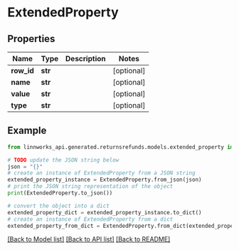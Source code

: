 # ExtendedProperty


## Properties

Name | Type | Description | Notes
------------ | ------------- | ------------- | -------------
**row_id** | **str** |  | [optional] 
**name** | **str** |  | [optional] 
**value** | **str** |  | [optional] 
**type** | **str** |  | [optional] 

## Example

```python
from linnworks_api.generated.returnsrefunds.models.extended_property import ExtendedProperty

# TODO update the JSON string below
json = "{}"
# create an instance of ExtendedProperty from a JSON string
extended_property_instance = ExtendedProperty.from_json(json)
# print the JSON string representation of the object
print(ExtendedProperty.to_json())

# convert the object into a dict
extended_property_dict = extended_property_instance.to_dict()
# create an instance of ExtendedProperty from a dict
extended_property_from_dict = ExtendedProperty.from_dict(extended_property_dict)
```
[[Back to Model list]](../README.md#documentation-for-models) [[Back to API list]](../README.md#documentation-for-api-endpoints) [[Back to README]](../README.md)


